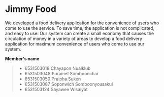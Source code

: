 # Jimmy Food
We developed a food delivery application for the convenience of users who come to use the service. To save time, the application is not complicated, and easy to use. Our system can create a small economy that causes the circulation of money in a variety of areas to develop a food delivery application for maximum convenience of users who come to use our system.   

**Member's name**
>* 6531503018 Chayapon Nualklub 
>* 6531503048 Poramet Somboonchai
>* 6531503050 Praipha Suken
>* 6531503087 Soponwich Somboonyousakul 
>* 6531503124 Sayawee Wisaiyat 


